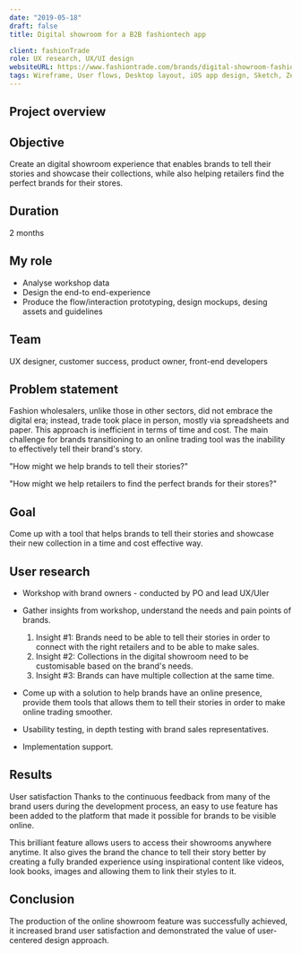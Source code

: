 ```yaml
---
date: "2019-05-18"
draft: false
title: Digital showroom for a B2B fashiontech app

client: fashionTrade
role: UX research, UX/UI design
websiteURL: https://www.fashiontrade.com/brands/digital-showroom-fashion/
tags: Wireframe, User flows, Desktop layout, iOS app design, Sketch, Zeplin, InVision
---
```


## Project overview
## Objective
Create an digital showroom experience that enables brands to tell their stories and showcase their collections, while also helping retailers find the perfect brands for their stores.

## Duration
2 months

## My role
- Analyse workshop data
- Design the end-to end-experience
- Produce the flow/interaction prototyping, design mockups, desing assets and guidelines

## Team
UX designer, customer success, product owner, front-end developers

## Problem statement
Fashion wholesalers, unlike those in other sectors, did not embrace the digital era; instead, trade took place in person, mostly via spreadsheets and paper. This approach is inefficient in terms of time and cost. The main challenge for brands transitioning to an online trading tool was the inability to effectively tell their brand's story.

"How might we help brands to tell their stories?"

"How might we help retailers to find the perfect brands for their stores?"

## Goal
Come up with a tool that helps brands to tell their stories and showcase their new collection in a time and cost effective way. 

## User research
- Workshop with brand owners - conducted by PO and lead UX/UIer


- Gather insights from workshop, understand the needs and pain points of brands.
  1.  Insight #1: Brands need to be able to tell their stories in order to connect with the right retailers and to be able to make sales.
  2.  Insight #2: Collections in the digital showroom need to be customisable based on the brand's needs.
  3.   Insight #3: Brands can have multiple collection at the same time.

- Come up with a solution to help brands have an online presence, provide them tools that allows them to tell their stories in order to make online trading smoother.


- Usability testing, in depth testing with brand sales representatives.
- Implementation support. 


## Results
User satisfaction
Thanks to the continuous feedback from many of the brand users during the development process, an easy to use feature has been added to the platform that made it possible for brands to be visible online.

This brilliant feature allows users to access their showrooms anywhere anytime. It also gives the brand the chance to tell their story better by creating a fully branded experience using inspirational content like videos, look books, images and allowing them to link their styles to it.

## Conclusion
The production of the online showroom feature was successfully achieved, it increased brand user satisfaction and demonstrated the value of user-centered design approach. 
